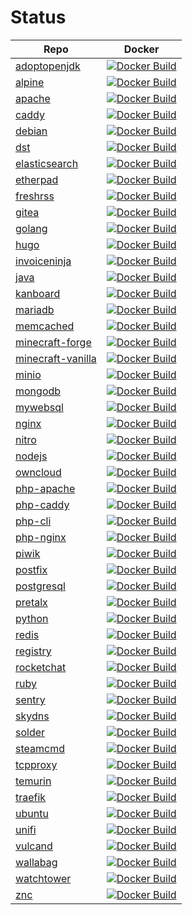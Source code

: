 # Status

| Repo | Docker
| --- | --- |
| [adoptopenjdk](https://github.com/dockhippie/adoptopenjdk) | [![Docker Build](https://github.com/dockhippie/adoptopenjdk/actions/workflows/docker.yml/badge.svg)](https://github.com/dockhippie/adoptopenjdk/actions/workflows/docker.yml) |
| [alpine](https://github.com/dockhippie/alpine) | [![Docker Build](https://github.com/dockhippie/alpine/actions/workflows/docker.yml/badge.svg)](https://github.com/dockhippie/alpine/actions/workflows/docker.yml) |
| [apache](https://github.com/dockhippie/apache) | [![Docker Build](https://github.com/dockhippie/apache/actions/workflows/docker.yml/badge.svg)](https://github.com/dockhippie/apache/actions/workflows/docker.yml) |
| [caddy](https://github.com/dockhippie/caddy) | [![Docker Build](https://github.com/dockhippie/caddy/actions/workflows/docker.yml/badge.svg)](https://github.com/dockhippie/caddy/actions/workflows/docker.yml) |
| [debian](https://github.com/dockhippie/debian) | [![Docker Build](https://github.com/dockhippie/debian/actions/workflows/docker.yml/badge.svg)](https://github.com/dockhippie/debian/actions/workflows/docker.yml) |
| [dst](https://github.com/dockhippie/dst) | [![Docker Build](https://github.com/dockhippie/dst/actions/workflows/docker.yml/badge.svg)](https://github.com/dockhippie/dst/actions/workflows/docker.yml) |
| [elasticsearch](https://github.com/dockhippie/elasticsearch) | [![Docker Build](https://github.com/dockhippie/elasticsearch/actions/workflows/docker.yml/badge.svg)](https://github.com/dockhippie/elasticsearch/actions/workflows/docker.yml) |
| [etherpad](https://github.com/dockhippie/etherpad) | [![Docker Build](https://github.com/dockhippie/etherpad/actions/workflows/docker.yml/badge.svg)](https://github.com/dockhippie/etherpad/actions/workflows/docker.yml) |
| [freshrss](https://github.com/dockhippie/freshrss) | [![Docker Build](https://github.com/dockhippie/freshrss/actions/workflows/docker.yml/badge.svg)](https://github.com/dockhippie/freshrss/actions/workflows/docker.yml) |
| [gitea](https://github.com/dockhippie/gitea) | [![Docker Build](https://github.com/dockhippie/gitea/actions/workflows/docker.yml/badge.svg)](https://github.com/dockhippie/gitea/actions/workflows/docker.yml) |
| [golang](https://github.com/dockhippie/golang) | [![Docker Build](https://github.com/dockhippie/golang/actions/workflows/docker.yml/badge.svg)](https://github.com/dockhippie/golang/actions/workflows/docker.yml) |
| [hugo](https://github.com/dockhippie/hugo) | [![Docker Build](https://github.com/dockhippie/hugo/actions/workflows/docker.yml/badge.svg)](https://github.com/dockhippie/hugo/actions/workflows/docker.yml) |
| [invoiceninja](https://github.com/dockhippie/invoiceninja) | [![Docker Build](https://github.com/dockhippie/invoiceninja/actions/workflows/docker.yml/badge.svg)](https://github.com/dockhippie/invoiceninja/actions/workflows/docker.yml) |
| [java](https://github.com/dockhippie/java) | [![Docker Build](https://github.com/dockhippie/java/actions/workflows/docker.yml/badge.svg)](https://github.com/dockhippie/java/actions/workflows/docker.yml) |
| [kanboard](https://github.com/dockhippie/kanboard) | [![Docker Build](https://github.com/dockhippie/kanboard/actions/workflows/docker.yml/badge.svg)](https://github.com/dockhippie/kanboard/actions/workflows/docker.yml) |
| [mariadb](https://github.com/dockhippie/mariadb) | [![Docker Build](https://github.com/dockhippie/mariadb/actions/workflows/docker.yml/badge.svg)](https://github.com/dockhippie/mariadb/actions/workflows/docker.yml) |
| [memcached](https://github.com/dockhippie/memcached) | [![Docker Build](https://github.com/dockhippie/memcached/actions/workflows/docker.yml/badge.svg)](https://github.com/dockhippie/memcached/actions/workflows/docker.yml) |
| [minecraft-forge](https://github.com/dockhippie/minecraft-forge) | [![Docker Build](https://github.com/dockhippie/minecraft-forge/actions/workflows/docker.yml/badge.svg)](https://github.com/dockhippie/minecraft-forge/actions/workflows/docker.yml) |
| [minecraft-vanilla](https://github.com/dockhippie/minecraft-vanilla) | [![Docker Build](https://github.com/dockhippie/minecraft-vanilla/actions/workflows/docker.yml/badge.svg)](https://github.com/dockhippie/minecraft-vanilla/actions/workflows/docker.yml) |
| [minio](https://github.com/dockhippie/minio) | [![Docker Build](https://github.com/dockhippie/minio/actions/workflows/docker.yml/badge.svg)](https://github.com/dockhippie/minio/actions/workflows/docker.yml) |
| [mongodb](https://github.com/dockhippie/mongodb) | [![Docker Build](https://github.com/dockhippie/mongodb/actions/workflows/docker.yml/badge.svg)](https://github.com/dockhippie/mongodb/actions/workflows/docker.yml) |
| [mywebsql](https://github.com/dockhippie/mywebsql) | [![Docker Build](https://github.com/dockhippie/mywebsql/actions/workflows/docker.yml/badge.svg)](https://github.com/dockhippie/mywebsql/actions/workflows/docker.yml) |
| [nginx](https://github.com/dockhippie/nginx) | [![Docker Build](https://github.com/dockhippie/nginx/actions/workflows/docker.yml/badge.svg)](https://github.com/dockhippie/nginx/actions/workflows/docker.yml) |
| [nitro](https://github.com/dockhippie/nitro) | [![Docker Build](https://github.com/dockhippie/nitro/actions/workflows/docker.yml/badge.svg)](https://github.com/dockhippie/nitro/actions/workflows/docker.yml) |
| [nodejs](https://github.com/dockhippie/nodejs) | [![Docker Build](https://github.com/dockhippie/nodejs/actions/workflows/docker.yml/badge.svg)](https://github.com/dockhippie/nodejs/actions/workflows/docker.yml) |
| [owncloud](https://github.com/dockhippie/owncloud) | [![Docker Build](https://github.com/dockhippie/owncloud/actions/workflows/docker.yml/badge.svg)](https://github.com/dockhippie/owncloud/actions/workflows/docker.yml) |
| [php-apache](https://github.com/dockhippie/php-apache) | [![Docker Build](https://github.com/dockhippie/php-apache/actions/workflows/docker.yml/badge.svg)](https://github.com/dockhippie/php-apache/actions/workflows/docker.yml) |
| [php-caddy](https://github.com/dockhippie/php-caddy) | [![Docker Build](https://github.com/dockhippie/php-caddy/actions/workflows/docker.yml/badge.svg)](https://github.com/dockhippie/php-caddy/actions/workflows/docker.yml) |
| [php-cli](https://github.com/dockhippie/php-cli) | [![Docker Build](https://github.com/dockhippie/php-cli/actions/workflows/docker.yml/badge.svg)](https://github.com/dockhippie/php-cli/actions/workflows/docker.yml) |
| [php-nginx](https://github.com/dockhippie/php-nginx) | [![Docker Build](https://github.com/dockhippie/php-nginx/actions/workflows/docker.yml/badge.svg)](https://github.com/dockhippie/php-nginx/actions/workflows/docker.yml) |
| [piwik](https://github.com/dockhippie/piwik) | [![Docker Build](https://github.com/dockhippie/piwik/actions/workflows/docker.yml/badge.svg)](https://github.com/dockhippie/piwik/actions/workflows/docker.yml) |
| [postfix](https://github.com/dockhippie/postfix) | [![Docker Build](https://github.com/dockhippie/postfix/actions/workflows/docker.yml/badge.svg)](https://github.com/dockhippie/postfix/actions/workflows/docker.yml) |
| [postgresql](https://github.com/dockhippie/postgresql) | [![Docker Build](https://github.com/dockhippie/postgresql/actions/workflows/docker.yml/badge.svg)](https://github.com/dockhippie/postgresql/actions/workflows/docker.yml) |
| [pretalx](https://github.com/dockhippie/pretalx) | [![Docker Build](https://github.com/dockhippie/pretalx/actions/workflows/docker.yml/badge.svg)](https://github.com/dockhippie/pretalx/actions/workflows/docker.yml) |
| [python](https://github.com/dockhippie/python) | [![Docker Build](https://github.com/dockhippie/python/actions/workflows/docker.yml/badge.svg)](https://github.com/dockhippie/python/actions/workflows/docker.yml) |
| [redis](https://github.com/dockhippie/redis) | [![Docker Build](https://github.com/dockhippie/redis/actions/workflows/docker.yml/badge.svg)](https://github.com/dockhippie/redis/actions/workflows/docker.yml) |
| [registry](https://github.com/dockhippie/registry) | [![Docker Build](https://github.com/dockhippie/registry/actions/workflows/docker.yml/badge.svg)](https://github.com/dockhippie/registry/actions/workflows/docker.yml) |
| [rocketchat](https://github.com/dockhippie/rocketchat) | [![Docker Build](https://github.com/dockhippie/rocketchat/actions/workflows/docker.yml/badge.svg)](https://github.com/dockhippie/rocketchat/actions/workflows/docker.yml) |
| [ruby](https://github.com/dockhippie/ruby) | [![Docker Build](https://github.com/dockhippie/ruby/actions/workflows/docker.yml/badge.svg)](https://github.com/dockhippie/ruby/actions/workflows/docker.yml) |
| [sentry](https://github.com/dockhippie/sentry) | [![Docker Build](https://github.com/dockhippie/sentry/actions/workflows/docker.yml/badge.svg)](https://github.com/dockhippie/sentry/actions/workflows/docker.yml) |
| [skydns](https://github.com/dockhippie/skydns) | [![Docker Build](https://github.com/dockhippie/skydns/actions/workflows/docker.yml/badge.svg)](https://github.com/dockhippie/skydns/actions/workflows/docker.yml) |
| [solder](https://github.com/dockhippie/solder) | [![Docker Build](https://github.com/dockhippie/solder/actions/workflows/docker.yml/badge.svg)](https://github.com/dockhippie/solder/actions/workflows/docker.yml) |
| [steamcmd](https://github.com/dockhippie/steamcmd) | [![Docker Build](https://github.com/dockhippie/steamcmd/actions/workflows/docker.yml/badge.svg)](https://github.com/dockhippie/steamcmd/actions/workflows/docker.yml) |
| [tcpproxy](https://github.com/dockhippie/tcpproxy) | [![Docker Build](https://github.com/dockhippie/tcpproxy/actions/workflows/docker.yml/badge.svg)](https://github.com/dockhippie/tcpproxy/actions/workflows/docker.yml) |
| [temurin](https://github.com/dockhippie/temurin) | [![Docker Build](https://github.com/dockhippie/temurin/actions/workflows/docker.yml/badge.svg)](https://github.com/dockhippie/temurin/actions/workflows/docker.yml) |
| [traefik](https://github.com/dockhippie/traefik) | [![Docker Build](https://github.com/dockhippie/traefik/actions/workflows/docker.yml/badge.svg)](https://github.com/dockhippie/traefik/actions/workflows/docker.yml) |
| [ubuntu](https://github.com/dockhippie/ubuntu) | [![Docker Build](https://github.com/dockhippie/ubuntu/actions/workflows/docker.yml/badge.svg)](https://github.com/dockhippie/ubuntu/actions/workflows/docker.yml) |
| [unifi](https://github.com/dockhippie/unifi) | [![Docker Build](https://github.com/dockhippie/unifi/actions/workflows/docker.yml/badge.svg)](https://github.com/dockhippie/unifi/actions/workflows/docker.yml) |
| [vulcand](https://github.com/dockhippie/vulcand) | [![Docker Build](https://github.com/dockhippie/vulcand/actions/workflows/docker.yml/badge.svg)](https://github.com/dockhippie/vulcand/actions/workflows/docker.yml) |
| [wallabag](https://github.com/dockhippie/wallabag) | [![Docker Build](https://github.com/dockhippie/wallabag/actions/workflows/docker.yml/badge.svg)](https://github.com/dockhippie/wallabag/actions/workflows/docker.yml) |
| [watchtower](https://github.com/dockhippie/watchtower) | [![Docker Build](https://github.com/dockhippie/watchtower/actions/workflows/docker.yml/badge.svg)](https://github.com/dockhippie/watchtower/actions/workflows/docker.yml) |
| [znc](https://github.com/dockhippie/znc) | [![Docker Build](https://github.com/dockhippie/znc/actions/workflows/docker.yml/badge.svg)](https://github.com/dockhippie/znc/actions/workflows/docker.yml) |
